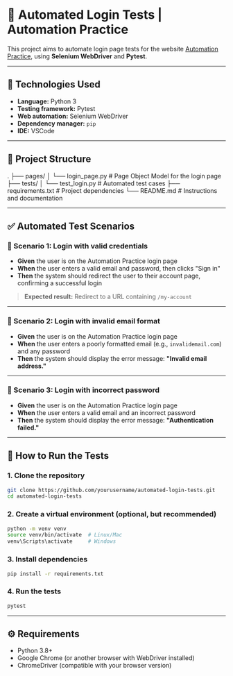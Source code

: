 # 🔐 Automated Login Tests | Automation Practice

This project aims to automate login page tests for the website [Automation Practice](http://automationpractice.pl/index.php?controller=authentication&back=my-account), using **Selenium WebDriver** and **Pytest**.

---

## 🧪 Technologies Used

- **Language:** Python 3  
- **Testing framework:** Pytest  
- **Web automation:** Selenium WebDriver  
- **Dependency manager:** `pip`  
- **IDE:** VSCode  

---

## 📂 Project Structure

.
├── pages/
│ └── login_page.py # Page Object Model for the login page
├── tests/
│ └── test_login.py # Automated test cases
├── requirements.txt # Project dependencies
└── README.md # Instructions and documentation


---

## ✅ Automated Test Scenarios

### 🧪 Scenario 1: Login with valid credentials

- **Given** the user is on the Automation Practice login page  
- **When** the user enters a valid email and password, then clicks "Sign in"  
- **Then** the system should redirect the user to their account page, confirming a successful login  

> **Expected result:** Redirect to a URL containing `/my-account`

---

### 🧪 Scenario 2: Login with invalid email format

- **Given** the user is on the Automation Practice login page  
- **When** the user enters a poorly formatted email (e.g., `invalidemail.com`) and any password  
- **Then** the system should display the error message: **"Invalid email address."**

---

### 🧪 Scenario 3: Login with incorrect password

- **Given** the user is on the Automation Practice login page  
- **When** the user enters a valid email and an incorrect password  
- **Then** the system should display the error message: **"Authentication failed."**

---

## 🚀 How to Run the Tests

### 1. Clone the repository

```bash
git clone https://github.com/yourusername/automated-login-tests.git
cd automated-login-tests
```


### 2. Create a virtual environment (optional, but recommended)

```bash
python -m venv venv
source venv/bin/activate  # Linux/Mac
venv\Scripts\activate     # Windows
```

### 3. Install dependencies

```bash
pip install -r requirements.txt
```

### 4. Run the tests

```bash
pytest
```

---

## ⚙️ Requirements

* Python 3.8+
* Google Chrome (or another browser with WebDriver installed)
* ChromeDriver (compatible with your browser version)


